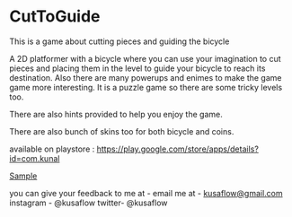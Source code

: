 # CutToGuide

This is a game about cutting pieces and guiding the bicycle

A 2D platformer with a bicycle where you can use your imagination to cut pieces and placing them in the level to guide your bicycle to reach its destination. Also there are many powerups and enimes to make the game game more interesting. It is a puzzle game so there are some tricky levels too.

There are also hints provided to help you enjoy the game. 

There are also bunch of skins too for both bicycle and coins. 

available on playstore : https://play.google.com/store/apps/details?id=com.kunal

<a href="https://www.youtube.com/watch?v=GUcsp4ANDhQ">Sample</a>

you can give your feedback to me at -
email me at - kusaflow@gmail.com
instagram - @kusaflow
twitter- @kusaflow

